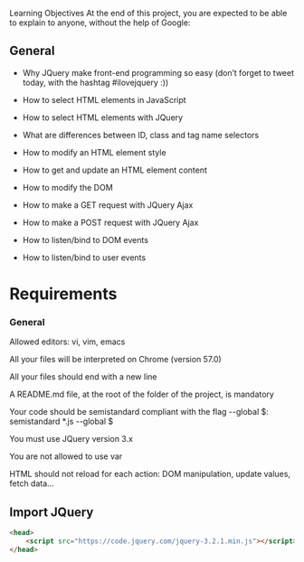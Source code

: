 Learning Objectives
At the end of this project, you are expected to be able to explain to anyone, without the help of Google:

## General

- Why JQuery make front-end programming so easy (don’t forget to tweet today, with the hashtag #ilovejquery :))

- How to select HTML elements in JavaScript

- How to select HTML elements with JQuery

- What are differences between ID, class and tag name selectors

- How to modify an HTML element style

- How to get and update an HTML element content

- How to modify the DOM

- How to make a GET request with JQuery Ajax

- How to make a POST request with JQuery Ajax

- How to listen/bind to DOM events

- How to listen/bind to user events

# Requirements

### General

Allowed editors: vi, vim, emacs

All your files will be interpreted on Chrome (version 57.0)

All your files should end with a new line

A README.md file, at the root of the folder of the project, is mandatory

Your code should be semistandard compliant with the flag --global $: semistandard *.js --global $

You must use JQuery version 3.x

You are not allowed to use var

HTML should not reload for each action: DOM manipulation, update values, fetch data…

## Import JQuery

```html
<head>
    <script src="https://code.jquery.com/jquery-3.2.1.min.js"></script>
</head>
```
